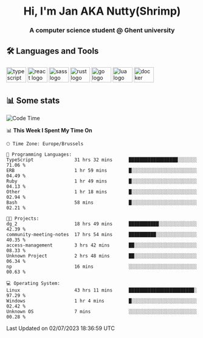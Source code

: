 <h1 align="center">Hi, I'm Jan AKA Nutty(Shrimp)</h1>
<h3 align="center">A computer science student @ Ghent university</h3>

<h2 align="left">🛠️ Languages and Tools</h2>

###

<div align="left">
  <img src="https://cdn.jsdelivr.net/gh/devicons/devicon/icons/typescript/typescript-original.svg" height="40" width="52" alt="typescript logo"  />
  <img src="https://cdn.jsdelivr.net/gh/devicons/devicon/icons/react/react-original.svg" height="40" width="52" alt="react logo"  />
  <img src="https://cdn.jsdelivr.net/gh/devicons/devicon/icons/sass/sass-original.svg" height="40" width="52" alt="sass logo"  />
  <img src="https://cdn.jsdelivr.net/gh/devicons/devicon/icons/rust/rust-plain.svg" height="40" width="52" alt="rust logo"  />
  <img src="https://cdn.jsdelivr.net/gh/devicons/devicon/icons/go/go-original.svg" height="40" width="52" alt="go logo"  />
  <img src="https://cdn.jsdelivr.net/gh/devicons/devicon/icons/lua/lua-original.svg" height="40" width="52" alt="lua logo"  />
  <img src="https://cdn.jsdelivr.net/gh/devicons/devicon/icons/docker/docker-original.svg" height="40" width="52" alt="docker logo"  />
</div>

<h2>📊 Some stats</h2>

<!--START_SECTION:waka-->
![Code Time](http://img.shields.io/badge/Code%20Time-3%2C421%20hrs%2014%20mins-blue)

📊 **This Week I Spent My Time On** 

```text
🕑︎ Time Zone: Europe/Brussels

💬 Programming Languages: 
TypeScript               31 hrs 32 mins      ██████████████████░░░░░░░   71.06 % 
ERB                      1 hr 59 mins        █░░░░░░░░░░░░░░░░░░░░░░░░   04.49 % 
Ruby                     1 hr 49 mins        █░░░░░░░░░░░░░░░░░░░░░░░░   04.13 % 
Other                    1 hr 18 mins        █░░░░░░░░░░░░░░░░░░░░░░░░   02.94 % 
Bash                     58 mins             █░░░░░░░░░░░░░░░░░░░░░░░░   02.21 % 

🐱‍💻 Projects: 
dg_2                     18 hrs 49 mins      ███████████░░░░░░░░░░░░░░   42.39 % 
community-meeting-notes  17 hrs 54 mins      ██████████░░░░░░░░░░░░░░░   40.35 % 
access-management        3 hrs 42 mins       ██░░░░░░░░░░░░░░░░░░░░░░░   08.33 % 
Unknown Project          2 hrs 48 mins       ██░░░░░░░░░░░░░░░░░░░░░░░   06.34 % 
np                       16 mins             ░░░░░░░░░░░░░░░░░░░░░░░░░   00.63 % 

💻 Operating System: 
Linux                    43 hrs 11 mins      ████████████████████████░   97.29 % 
Windows                  1 hr 4 mins         █░░░░░░░░░░░░░░░░░░░░░░░░   02.42 % 
Unknown OS               7 mins              ░░░░░░░░░░░░░░░░░░░░░░░░░   00.28 % 
```


 Last Updated on 02/07/2023 18:36:59 UTC
<!--END_SECTION:waka-->
